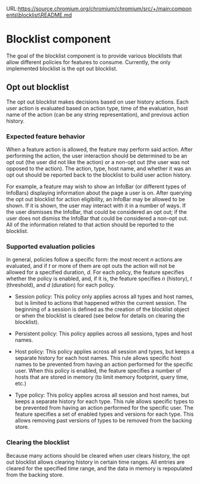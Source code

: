URL:https://source.chromium.org/chromium/chromium/src/+/main:components\blocklist\README.md
# Blocklist component #

The goal of the blocklist component is to provide various blocklists that allow
different policies for features to consume. Currently, the only implemented
blocklist is the opt out blocklist.

## Opt out blocklist ##
The opt out blocklist makes decisions based on user history actions. Each user
action is evaluated based on action type, time of the evaluation, host name of
the action (can be any string representation), and previous action history.

### Expected feature behavior ###
When a feature action is allowed, the feature may perform said action. After
performing the action, the user interaction should be determined to be an opt
out (the user did not like the action) or a non-opt out (the user was not
opposed to the action). The action, type, host name, and whether it was an opt
out should be reported back to the blocklist to build user action history.

For example, a feature may wish to show an InfoBar (or different types of
InfoBars) displaying information about the page a user is on. After querying the
opt out blocklist for action eligibility, an InfoBar may be allowed to be shown.
If it is shown, the user may interact with it in a number of ways. If the user
dismisses the InfoBar, that could be considered an opt out; if the user does
not dismiss the InfoBar that could be considered a non-opt out. All of the
information related to that action should be reported to the blocklist.

### Supported evaluation policies ###
In general, policies follow a specific form: the most recent _n_ actions are
evaluated, and if _t_ or more of them are opt outs the action will not be
allowed for a specified duration, _d_. For each policy, the feature specifies
whether the policy is enabled, and, if it is, the feature specifies _n_
(history), _t_ (threshold), and _d_ (duration) for each policy.

* Session policy: This policy only applies across all types and host names, but
is limited to actions that happened within the current session. The beginning of
a session is defined as the creation of the blocklist object or when the
blocklist is cleared (see below for details on clearing the blocklist).

* Persistent policy: This policy applies across all sessions, types and host
names.

* Host policy: This policy applies across all session and types, but keeps a
separate history for each host names. This rule allows specific host names to be
prevented from having an action performed for the specific user. When this
policy is enabled, the feature specifies a number of hosts that are stored in
memory (to limit memory footprint, query time, etc.)

* Type policy: This policy applies across all session and host names, but keeps
a separate history for each type. This rule allows specific types to be
prevented from having an action performed for the specific user. The feature
specifies a set of enabled types and versions for each type. This allows
removing past versions of types to be removed from the backing store.

### Clearing the blocklist ###
Because many actions should be cleared when user clears history, the opt out
blocklist allows clearing history in certain time ranges. All entries are
cleared for the specified time range, and the data in memory is repopulated
from the backing store.
